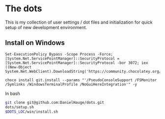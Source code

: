 # The dots

This is my collection of user settings / dot files and initialization for quick setup of new development environment.

## Install on Windows

```pwsh
Set-ExecutionPolicy Bypass -Scope Process -Force; [System.Net.ServicePointManager]::SecurityProtocol = [System.Net.ServicePointManager]::SecurityProtocol -bor 3072; iex ((New-Object System.Net.WebClient).DownloadString('https://community.chocolatey.org/install.ps1'))
```

```pwsh
choco install git.install --params "'/PseudoConsoleSupport /FSMonitor /Symlinks /WindowsTerminalProfile /NoGuiHereIntegration'" -y
```

In bash

```sh
git clone git@github.com:DanielHauge/dots.git
dots/setup.sh
$DOTS_LOC/win/install.sh
```
